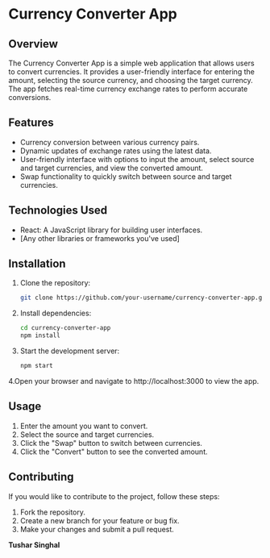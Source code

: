 # Currency Converter App

## Overview

The Currency Converter App is a simple web application that allows users to convert currencies. It provides a user-friendly interface for entering the amount, selecting the source currency, and choosing the target currency. The app fetches real-time currency exchange rates to perform accurate conversions.

## Features

- Currency conversion between various currency pairs.
- Dynamic updates of exchange rates using the latest data.
- User-friendly interface with options to input the amount, select source and target currencies, and view the converted amount.
- Swap functionality to quickly switch between source and target currencies.


## Technologies Used

- React: A JavaScript library for building user interfaces.
- [Any other libraries or frameworks you've used]

## Installation

1. Clone the repository:

   ```bash
   git clone https://github.com/your-username/currency-converter-app.git
2. Install dependencies:
   ```bash
   cd currency-converter-app
   npm install
3. Start the development server:
    ```bash
    npm start
4.Open your browser and navigate to http://localhost:3000 to view the app.

## Usage

1. Enter the amount you want to convert.
2. Select the source and target currencies.
3. Click the "Swap" button to switch between currencies.
4. Click the "Convert" button to see the converted amount.

## Contributing

If you would like to contribute to the project, follow these steps:

1. Fork the repository.
2. Create a new branch for your feature or bug fix.
3. Make your changes and submit a pull request.

**Tushar Singhal**
